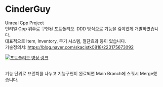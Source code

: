 # CinderGuy 
Unreal Cpp Project﻿﻿<br/>
언리얼 Cpp 위주로 구현된 포트폴리오. DDD 방식으로 기능을 깊이있게 개발하였습니다.<br/>
대표적으로 Item, Inventory, 무기 시스템, 절단효과 등이 있습니다.
<br/> 기술정의서: https://blog.naver.com/skacjstk0818/223175673092

[![포트폴리오 영상 링크 ](http://img.youtube.com/vi/C5pPKTdSKO4/0.jpg)](https://youtu.be/C5pPKTdSKO4) 


<br/>
﻿기능 단위로 브랜치를 나누고 기능구현이 완료되면 Main Branch에 스쿼시 Merge했습니다.
